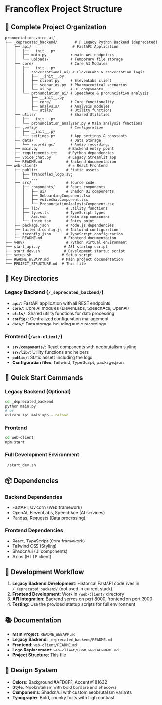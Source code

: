 # Francoflex Project Structure

## 📁 Complete Project Organization

```
pronunciation-voice-ai/
├── _deprecated_backend/        # 🐍 Legacy Python Backend (deprecated)
│   ├── api/                   # FastAPI Application
│   │   ├── __init__.py
│   │   ├── main.py           # Main API endpoints
│   │   └── uploads/          # Temporary file storage
│   ├── core/                 # Core AI Modules
│   │   ├── __init__.py
│   │   ├── conversational_ai/ # ElevenLabs & conversation logic
│   │   │   ├── __init__.py
│   │   │   ├── client.py     # ElevenLabs client
│   │   │   ├── scenarios.py  # Pharmaceutical scenarios
│   │   │   └── ui.py         # UI components
│   │   └── pronunciation_ai/ # SpeechAce & pronunciation analysis
│   │       ├── __init__.py
│   │       ├── core/         # Core functionality
│   │       ├── analysis/     # Analysis modules
│   │       └── utils/        # Utility functions
│   ├── utils/                # Shared Utilities
│   │   ├── __init__.py
│   │   └── pronunciation_analyzer.py # Main analysis functions
│   ├── config/               # Configuration
│   │   ├── __init__.py
│   │   └── settings.py       # App settings & constants
│   ├── data/                 # Data Storage
│   │   └── recordings/       # Audio recordings
│   ├── main.py              # Backend entry point
│   ├── requirements.txt     # Python dependencies
│   ├── voice_chat.py        # Legacy Streamlit app
│   └── README.md           # Backend documentation
├── web-client/              # ⚛️ React Frontend
│   ├── public/             # Static assets
│   │   ├── francoflex_logo.svg
│   │   └── ...
│   ├── src/                # Source code
│   │   ├── components/     # React components
│   │   │   ├── ui/         # Shadcn UI components
│   │   │   ├── OnboardingComponent.tsx
│   │   │   ├── VoiceChatComponent.tsx
│   │   │   └── PronunciationAnalysisComponent.tsx
│   │   ├── lib/            # Utility functions
│   │   ├── types.ts        # TypeScript types
│   │   ├── App.tsx         # Main app component
│   │   └── index.tsx       # Entry point
│   ├── package.json        # Node.js dependencies
│   ├── tailwind.config.js  # Tailwind configuration
│   ├── tsconfig.json       # TypeScript configuration
│   └── README.md          # Frontend documentation
├── venv/                   # Python virtual environment
├── start_api.py           # API startup script
├── start_dev.sh           # Development startup script
├── setup.sh              # Setup script
├── README_WEBAPP.md      # Main project documentation
└── PROJECT_STRUCTURE.md  # This file
```

## 🎯 Key Directories

### Legacy Backend (`/_deprecated_backend/`)
- **`api/`**: FastAPI application with all REST endpoints
- **`core/`**: Core AI modules (ElevenLabs, SpeechAce, OpenAI)
- **`utils/`**: Shared utility functions for data processing
- **`config/`**: Centralized configuration management
- **`data/`**: Data storage including audio recordings

### Frontend (`/web-client/`)
- **`src/components/`**: React components with neobrutalism styling
- **`src/lib/`**: Utility functions and helpers
- **`public/`**: Static assets including the logo
- **Configuration files**: Tailwind, TypeScript, package.json

## 🚀 Quick Start Commands

### Legacy Backend (Optional)
```bash
cd _deprecated_backend
python main.py
# or
uvicorn api.main:app --reload
```

### Frontend
```bash
cd web-client
npm start
```

### Full Development Environment
```bash
./start_dev.sh
```

## 📦 Dependencies

### Backend Dependencies
- FastAPI, Uvicorn (Web framework)
- OpenAI, ElevenLabs, SpeechAce (AI services)
- Pandas, Requests (Data processing)

### Frontend Dependencies
- React, TypeScript (Core framework)
- Tailwind CSS (Styling)
- Shadcn/ui (UI components)
- Axios (HTTP client)

## 🔧 Development Workflow

1. **Legacy Backend Development**: Historical FastAPI code lives in `/_deprecated_backend/` (not used in current stack)
2. **Frontend Development**: Work in `/web-client/` directory
3. **API Integration**: Backend serves on port 8000, frontend on port 3000
4. **Testing**: Use the provided startup scripts for full environment

## 📚 Documentation

- **Main Project**: `README_WEBAPP.md`
- **Legacy Backend**: `_deprecated_backend/README.md`
- **Frontend**: `web-client/README.md`
- **Logo Replacement**: `web-client/LOGO_REPLACEMENT.md`
- **Project Structure**: This file

## 🎨 Design System

- **Colors**: Background #AFD8FF, Accent #181632
- **Style**: Neobrutalism with bold borders and shadows
- **Components**: Shadcn/ui with custom neobrutalism variants
- **Typography**: Bold, chunky fonts with high contrast
